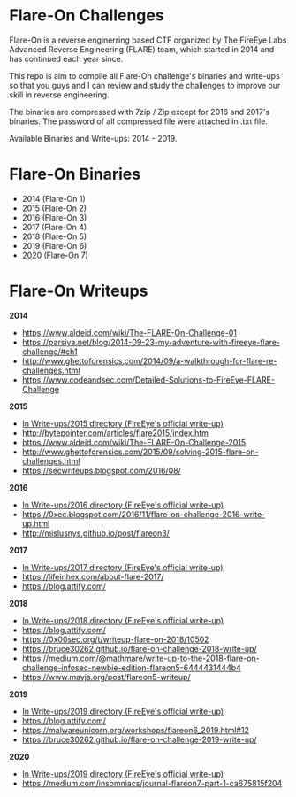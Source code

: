 # Flare-On Challenges
Flare-On is a reverse enginerring based CTF organized by The FireEye Labs Advanced Reverse Engineering (FLARE) team,  which started in 2014 and has continued each year since.

This repo is aim to compile all Flare-On challenge's binaries and write-ups so that you guys and I can review and study the challenges to improve our skill in reverse engineering.

The binaries are compressed with 7zip / Zip except for 2016 and 2017's binaries. The password of all compressed file were attached in .txt file.

Available Binaries and Write-ups: 2014 - 2019.

# Flare-On Binaries
- 2014 (Flare-On 1)
- 2015 (Flare-On 2)
- 2016 (Flare-On 3)
- 2017 (Flare-On 4)
- 2018 (Flare-On 5)
- 2019 (Flare-On 6)
- 2020 (Flare-On 7)

# Flare-On Writeups
**2014**
- https://www.aldeid.com/wiki/The-FLARE-On-Challenge-01
- https://parsiya.net/blog/2014-09-23-my-adventure-with-fireeye-flare-challenge/#ch1
- http://www.ghettoforensics.com/2014/09/a-walkthrough-for-flare-re-challenges.html
- https://www.codeandsec.com/Detailed-Solutions-to-FireEye-FLARE-Challenge

**2015**
- [In Write-ups/2015 directory (FireEye's official write-up)](https://github.com/fareedfauzi/Flare-On-Challenges/tree/master/Write-ups/2015)
- http://bytepointer.com/articles/flare2015/index.htm
- https://www.aldeid.com/wiki/The-FLARE-On-Challenge-2015
- http://www.ghettoforensics.com/2015/09/solving-2015-flare-on-challenges.html
- https://secwriteups.blogspot.com/2016/08/

**2016**
- [In Write-ups/2016 directory (FireEye's official write-up)](https://github.com/fareedfauzi/Flare-On-Challenges/tree/master/Write-ups/2016)
- https://0xec.blogspot.com/2016/11/flare-on-challenge-2016-write-up.html
- http://mislusnys.github.io/post/flareon3/

**2017**
- [In Write-ups/2017 directory (FireEye's official write-up)](https://github.com/fareedfauzi/Flare-On-Challenges/tree/master/Write-ups/2017)
- https://lifeinhex.com/about-flare-2017/
- https://blog.attify.com/


**2018**
- [In Write-ups/2018 directory (FireEye's official write-up)](https://github.com/fareedfauzi/Flare-On-Challenges/tree/master/Write-ups/2018)
- https://blog.attify.com/
- https://0x00sec.org/t/writeup-flare-on-2018/10502
- https://bruce30262.github.io/flare-on-challenge-2018-write-up/
- https://medium.com/@mathmare/write-up-to-the-2018-flare-on-challenge-infosec-newbie-edition-flareon5-6444431444b4
- https://www.mavjs.org/post/flareon5-writeup/

**2019**
- [In Write-ups/2019 directory (FireEye's official write-up)](https://github.com/fareedfauzi/Flare-On-Challenges/tree/master/Write-ups/2019)
- https://blog.attify.com/
- https://malwareunicorn.org/workshops/flareon6_2019.html#12
- https://bruce30262.github.io/flare-on-challenge-2019-write-up/

**2020**
- [In Write-ups/2019 directory (FireEye's official write-up)](https://github.com/fareedfauzi/Flare-On-Challenges/tree/master/Write-ups/2020)
- https://medium.com/insomniacs/journal-flareon7-part-1-ca675815f204

